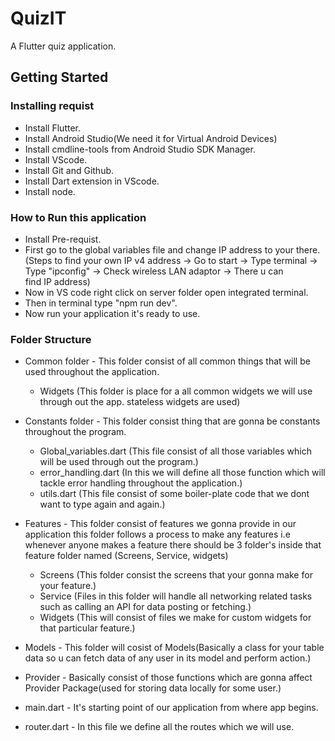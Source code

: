 # QuizIT

A Flutter quiz application.

## Getting Started

### Installing requist

- Install Flutter.
- Install Android Studio(We need it for Virtual Android Devices)
- Install cmdline-tools from Android Studio SDK Manager.
- Install VScode.
- Install Git and Github.
- Install Dart extension in VScode.
- Install node.

### How to Run this application

- Install Pre-requist.
- First go to the global variables file and change IP address to your there. (Steps to find your own IP v4 address -> Go to start  -> Type terminal -> Type "ipconfig" -> Check wireless LAN adaptor -> There u can find IP address)
- Now in VS code right click on server folder open integrated terminal.
- Then in terminal type "npm run dev".
- Now run your application it's ready to use.

### Folder Structure

- Common folder - This folder consist of all common things that will be used throughout the application.
	- Widgets (This folder is place for a all common widgets we will use through out the app. stateless widgets are used)

- Constants folder - This folder consist thing that are gonna be constants throughout the program.
	- Global_variables.dart (This file consist of all those variables which will be used through out the program.)
	- error_handling.dart (In this we will define all those function which will tackle error handling throughout the application.)
	- utils.dart (This file consist of some boiler-plate code that we dont want to type again and again.)

- Features - This folder consist of features we gonna provide in our application this folder follows a process to make any features i.e whenever anyone makes a feature there should be 3 folder's inside that feature folder named (Screens, Service, widgets)
	- Screens (This folder consist the screens that your gonna make for your feature.)
	- Service (Files in this folder will handle all networking related tasks such as calling an API for data posting or fetching.)
	- Widgets (This will consist of files we make for custom widgets for that particular feature.)

- Models - This folder will cosist of Models(Basically a class for your table data so u can fetch data of any user in its model and perform action.)

- Provider - Basically consist of those functions which are gonna affect Provider Package(used for storing data locally for some user.)

- main.dart - It's starting point of our application from where app begins.

- router.dart - In this file we define all the routes which we will use.
